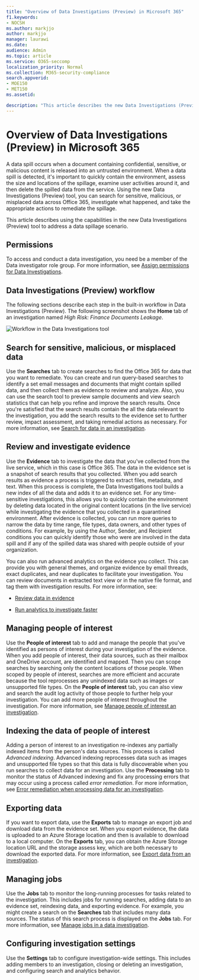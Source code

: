 ```yaml
---
title: "Overview of Data Investigations (Preview) in Microsoft 365"
f1.keywords:
- NOCSH
ms.author: markjjo
author: markjjo
manager: laurawi
ms.date: 
audience: Admin
ms.topic: article
ms.service: O365-seccomp
localization_priority: Normal
ms.collection: M365-security-compliance 
search.appverid: 
- MOE150
- MET150
ms.assetid: 

description: "This article describes the new Data Investigations (Preview) tool in Microsoft 365."
---
```


# Overview of Data Investigations (Preview) in Microsoft 365

A data spill occurs when a document containing confidential, sensitive, or malicious content is released into an untrusted environment. When a data spill is detected, it's important to quickly contain the environment, assess the size and locations of the spillage, examine user activities around it, and then delete the spilled data from the service. Using the new Data Investigations (Preview) tool, you can search for sensitive, malicious, or misplaced data across Office 365, investigate what happened, and take the appropriate actions to remediate the spillage.  

This article describes using the capabilities in the new Data Investigations (Preview) tool to address a data spillage scenario.

## Permissions

To access and conduct a data investigation, you need be a member of the Data investigator role group. For more information, see [Assign permissions for Data Investigations](permissions.md).

## Data Investigations (Preview) workflow 

The following sections describe each step in the built-in workflow in Data Investigations (Preview). The following screenshot shows the **Home** tab of an investigation named *High Risk: Finance Documents Leakage*. 

![Workflow in the Data Investigations tool](media/DataInvestigationsWorkflow.png)

## Search for sensitive, malicious, or misplaced data

Use the **Searches** tab to create searches to find the Office 365 for data that you want to remediate. You can create and run query-based searches to identify a set email messages and documents that might contain spilled data, and then collect them as evidence to review and analyze. Also, you can use the search tool to preview sample documents and view search statistics that can  help you refine and improve the search results. Once you're satisfied that the search results contain the all the data relevant to the investigation, you add the search results to the evidence set to further review, impact assessment, and taking remedial actions as necessary. For more information, see [Search for data in an investigation](search-for-data.md).

## Review and investigate evidence

Use the **Evidence** tab to investigate the data that you've collected from the live service, which in this case is Office 365. The data in the evidence set is a snapshot of search results that you collected. When you add search results as evidence a process is triggered to extract files, metadata, and text. When this process is complete, the Data Investigations tool builds a new index of all the data and adds it to an evidence set. For any time-sensitive investigations, this allows you to quickly contain the environment by deleting data located in the original content locations (in the live service) while investigating the evidence that you collected in a quarantined environment. After evidence is collected, you can run more queries to narrow the data by time range, file types, data owners, and other types of conditions. For example, by using the Author, Sender, and Recipient conditions you can quickly identify those who were are involved in the data spill and if any of the spilled data was shared with people outside of your organization.

You can also run advanced analytics on the evidence you collect. This can provide you with general themes, and organize evidence by email threads, exact duplicates, and near duplicates to facilitate your investigation. You can review documents in extracted text view or in the native file format, and tag them with investigation results. For more information, see:

  - [Review data in evidence](review-data-in-evidence.md)

  - [Run analytics to investigate faster](run-analytics-to-investigate-faster.md)


## Managing people of interest

Use the **People of interest** tab to add and manage the people that you've identified as persons of interest during your investigation of the evidence. When you add people of interest, their data sources, such as their mailbox and OneDrive account, are identified and mapped. Then you can scope searches by searching only the content locations of those people. When scoped by people of interest, searches are more efficient and accurate because the tool reprocesses any unindexed data such as images or unsupported file types. On the **People of interest** tab, you can also view and search the audit log activity of those people to further help your investigation. You can add more people of interest throughout the investigation. For more information, see [Manage people of interest an investigation](manage-people-of-interest.md).

## Indexing the data of people of interest

Adding a person of interest to an investigation re-indexes any partially indexed items from the person's data sources. This process is called *Advanced indexing*. Advanced indexing reprocesses data such as images and unsupported file types so that this data is fully discoverable when you run searches to collect data for an investigation. Use the **Processing** tab to monitor the status of Advanced indexing and fix any processing errors that may occur using a process called *error remediation*. For more information, see [Error remediation when processing data for an investigation](error-remediation.md).

## Exporting data

If you want to export data, use the **Exports** tab to manage an export job and download data from the evidence set. When you export evidence, the data is uploaded to an Azure Storage location and then is available to download to a local computer. On the **Exports** tab, you can obtain the Azure Storage location URL and the storage assess key, which are both necessary to download the exported data. For more information, see [Export data from an investigation](export-data.md).

## Managing jobs

Use the **Jobs** tab to monitor the long-running processes for tasks related to the investigation. This includes jobs for running searches, adding data to an evidence set, reindexing data, and exporting evidence. For example, you might create a search on the **Searches** tab that includes many data sources. The status of this search process is displayed on the **Jobs** tab. For more information, see [Manage jobs in a data investigation](manage-jobs.md).

## Configuring investigation settings

Use the **Settings** tab to configure investigation-wide settings. This includes adding members to an investigation, closing or deleting an investigation, and configuring search and analytics behavior.

